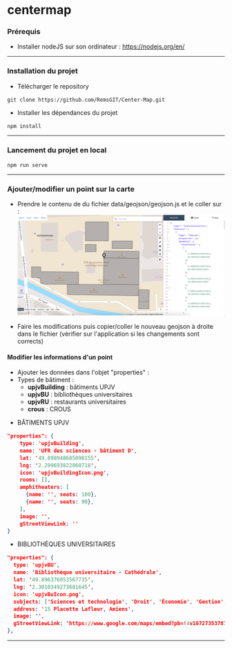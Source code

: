 # centermap

### Prérequis
- Installer nodeJS sur son ordinateur : https://nodejs.org/en/
***
### Installation du projet
- Télécharger le repository
```
git clone https://github.com/RemsGIT/Center-Map.git
```

- Installer les dépendances du projet

```
npm install
```
***
### Lancement du projet en local 
```
npm run serve
```
***
### Ajouter/modifier un point sur la carte
- Prendre le contenu de du fichier data/geojson/geojson.js et le coller sur : 
![img.png](docs/img.png)

- Faire les modifications puis copier/coller le nouveau geojson à droite dans le fichier (vérifier sur
l'application si les changements sont corrects)

#### Modifier les informations d'un point

- Ajouter les données dans l'objet "properties" :
- Types de bâtiment : 
  - **upjvBuilding** : bâtiments UPJV
  - **upjvBU** : bibliothèques universitaires
  - **upjvRU** : restaurants universitaires
  - **crous** : CROUS

<!-- --> 
- BÂTIMENTS UPJV
```json
"properties": {
    type: 'upjvBuilding',
    name: 'UFR des sciences - bâtiment D',
    lat: '49.898948685098155',
    lng: '2.299693822860718',
    icon: 'upjvBuildingIcon.png',
    rooms: [],
    amphitheaters: [
      {name: '', seats: 100},
      {name: '', seats: 90},
    ],
    image: '',
    gStreetViewLink: ''
}
```
- BIBLIOTHÈQUES UNIVERSITAIRES
```json
"properties": {
  type: 'upjvBU',
  name: 'Bibliothèque universitaire - Cathédrale',
  lat: '49.896376053567735',
  lng: '2.3010349273681645',
  icon: 'upjvBuIcon.png',
  subjects: ['Sciences et technologie', 'Droit', 'Économie', 'Gestion', 'Science politique'],
  address: '15 Placette Lafleur, Amiens',
  image: '',
  gStreetViewLink: 'https://www.google.com/maps/embed?pb=!4v1672735378786!6m8!1m7!1s_OfSCOJY6cdEc3e2gc_d8g!2m2!1d49.89636454134919!2d2.301485488341018!3f231.2695643022339!4f6.020811561334483!5f0.7820865974627469'
},

```

***

